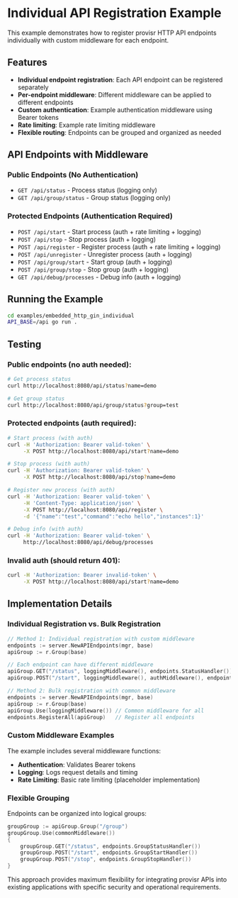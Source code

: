 # Individual API Registration Example

This example demonstrates how to register provisr HTTP API endpoints individually with custom middleware for each endpoint.

## Features

- **Individual endpoint registration**: Each API endpoint can be registered separately
- **Per-endpoint middleware**: Different middleware can be applied to different endpoints
- **Custom authentication**: Example authentication middleware using Bearer tokens
- **Rate limiting**: Example rate limiting middleware
- **Flexible routing**: Endpoints can be grouped and organized as needed

## API Endpoints with Middleware

### Public Endpoints (No Authentication)
- `GET /api/status` - Process status (logging only)
- `GET /api/group/status` - Group status (logging only)

### Protected Endpoints (Authentication Required)
- `POST /api/start` - Start process (auth + rate limiting + logging)
- `POST /api/stop` - Stop process (auth + logging)
- `POST /api/register` - Register process (auth + rate limiting + logging)
- `POST /api/unregister` - Unregister process (auth + logging)
- `POST /api/group/start` - Start group (auth + logging)
- `POST /api/group/stop` - Stop group (auth + logging)
- `GET /api/debug/processes` - Debug info (auth + logging)

## Running the Example

```bash
cd examples/embedded_http_gin_individual
API_BASE=/api go run .
```

## Testing

### Public endpoints (no auth needed):
```bash
# Get process status
curl http://localhost:8080/api/status?name=demo

# Get group status
curl http://localhost:8080/api/group/status?group=test
```

### Protected endpoints (auth required):
```bash
# Start process (with auth)
curl -H 'Authorization: Bearer valid-token' \
     -X POST http://localhost:8080/api/start?name=demo

# Stop process (with auth)
curl -H 'Authorization: Bearer valid-token' \
     -X POST http://localhost:8080/api/stop?name=demo

# Register new process (with auth)
curl -H 'Authorization: Bearer valid-token' \
     -H 'Content-Type: application/json' \
     -X POST http://localhost:8080/api/register \
     -d '{"name":"test","command":"echo hello","instances":1}'

# Debug info (with auth)
curl -H 'Authorization: Bearer valid-token' \
     http://localhost:8080/api/debug/processes
```

### Invalid auth (should return 401):
```bash
curl -H 'Authorization: Bearer invalid-token' \
     -X POST http://localhost:8080/api/start?name=demo
```

## Implementation Details

### Individual Registration vs. Bulk Registration

```go
// Method 1: Individual registration with custom middleware
endpoints := server.NewAPIEndpoints(mgr, base)
apiGroup := r.Group(base)

// Each endpoint can have different middleware
apiGroup.GET("/status", loggingMiddleware(), endpoints.StatusHandler())
apiGroup.POST("/start", loggingMiddleware(), authMiddleware(), endpoints.StartHandler())

// Method 2: Bulk registration with common middleware
endpoints := server.NewAPIEndpoints(mgr, base)
apiGroup := r.Group(base)
apiGroup.Use(loggingMiddleware()) // Common middleware for all
endpoints.RegisterAll(apiGroup)   // Register all endpoints
```

### Custom Middleware Examples

The example includes several middleware functions:

- **Authentication**: Validates Bearer tokens
- **Logging**: Logs request details and timing
- **Rate Limiting**: Basic rate limiting (placeholder implementation)

### Flexible Grouping

Endpoints can be organized into logical groups:

```go
groupGroup := apiGroup.Group("/group")
groupGroup.Use(commonMiddleware())
{
    groupGroup.GET("/status", endpoints.GroupStatusHandler())
    groupGroup.POST("/start", endpoints.GroupStartHandler())
    groupGroup.POST("/stop", endpoints.GroupStopHandler())
}
```

This approach provides maximum flexibility for integrating provisr APIs into existing applications with specific security and operational requirements.
